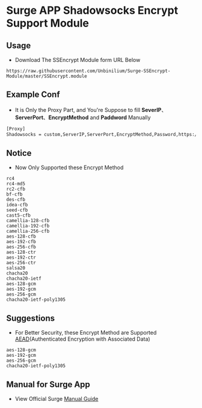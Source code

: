 # Surge APP Shadowsocks Encrypt Support Module

## Usage
- Download The SSEncrypt Module form URL Below
```url
https://raw.githubusercontent.com/Unbinilium/Surge-SSEncrypt-Module/master/SSEncrypt.module
```

## Example Conf
- It is Only the Proxy Part, and You're Suppose to fill **SeverIP**、**ServerPort**、**EncryptMethod** and **Paddword** Manually
```txt
[Proxy]
Shadowsocks = custom,ServerIP,ServerPort,EncryptMethod,Password,https://raw.githubusercontent.com/Unbinilium/Surge-SSEncrypt-Module/master/SSEncrypt.module
```

## Notice
- Now Only Supported these Encrypt Method
```encrypt
rc4
rc4-md5
rc2-cfb
bf-cfb
des-cfb
idea-cfb
seed-cfb
cast5-cfb
camellia-128-cfb
camellia-192-cfb
camellia-256-cfb
aes-128-cfb
aes-192-cfb
aes-256-cfb
aes-128-ctr
aes-192-ctr
aes-256-ctr
salsa20
chacha20
chacha20-ietf
aes-128-gcm
aes-192-gcm
aes-256-gcm
chacha20-ietf-poly1305
```

## Suggestions
- For Better Security, these Encrypt Method are Supported <a href="https://en.wikipedia.org/wiki/Authenticated_encryption" target="_blank">AEAD</a>(Authenticated Encryption with Associated Data)
```encrypt
aes-128-gcm
aes-192-gcm
aes-256-gcm
chacha20-ietf-poly1305
```

## Manual for Surge App
- View Official Surge <a href="https://manual.nssurge.com/" target="_blank">Manual Guide </a>
